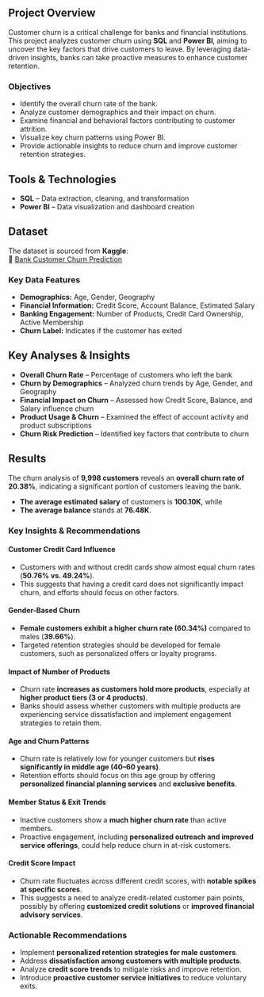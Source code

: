 ## Project Overview  
Customer churn is a critical challenge for banks and financial institutions. This project analyzes customer churn using **SQL** and **Power BI**, aiming to uncover the key factors that drive customers to leave. By leveraging data-driven insights, banks can take proactive measures to enhance customer retention.  

### Objectives  
* Identify the overall churn rate of the bank.  
* Analyze customer demographics and their impact on churn.  
* Examine financial and behavioral factors contributing to customer attrition.  
* Visualize key churn patterns using Power BI.  
* Provide actionable insights to reduce churn and improve customer retention strategies.  

## Tools & Technologies  
- **SQL** – Data extraction, cleaning, and transformation  
- **Power BI** – Data visualization and dashboard creation  

## Dataset  
The dataset is sourced from **Kaggle**:  
🔗 [Bank Customer Churn Prediction](https://www.kaggle.com/datasets/shubhammeshram579/bank-customer-churn-prediction)  

### Key Data Features  
- **Demographics:** Age, Gender, Geography  
- **Financial Information:** Credit Score, Account Balance, Estimated Salary  
- **Banking Engagement:** Number of Products, Credit Card Ownership, Active Membership  
- **Churn Label:** Indicates if the customer has exited

## Key Analyses & Insights  
* **Overall Churn Rate** – Percentage of customers who left the bank  
* **Churn by Demographics** – Analyzed churn trends by Age, Gender, and Geography  
* **Financial Impact on Churn** – Assessed how Credit Score, Balance, and Salary influence churn  
* **Product Usage & Churn** – Examined the effect of account activity and product subscriptions  
* **Churn Risk Prediction** – Identified key factors that contribute to churn  

## Results  

The churn analysis of **9,998 customers** reveals an **overall churn rate of 20.38%**, indicating a significant portion of customers leaving the bank.  
- **The average estimated salary** of customers is **100.10K**, while  
- **The average balance** stands at **76.48K**.  

### Key Insights & Recommendations  

#### Customer Credit Card Influence  
- Customers with and without credit cards show almost equal churn rates (**50.76% vs. 49.24%**).  
- This suggests that having a credit card does not significantly impact churn, and efforts should focus on other factors.  

#### Gender-Based Churn  
- **Female customers exhibit a higher churn rate (60.34%)** compared to males (**39.66%**).  
- Targeted retention strategies should be developed for female customers, such as personalized offers or loyalty programs.  

#### Impact of Number of Products  
- Churn rate **increases as customers hold more products**, especially at **higher product tiers (3 or 4 products)**.  
- Banks should assess whether customers with multiple products are experiencing service dissatisfaction and implement engagement strategies to retain them.  

#### Age and Churn Patterns  
- Churn rate is relatively low for younger customers but **rises significantly in middle age (40–60 years)**.  
- Retention efforts should focus on this age group by offering **personalized financial planning services** and **exclusive benefits**.  

#### Member Status & Exit Trends  
- Inactive customers show a **much higher churn rate** than active members.  
- Proactive engagement, including **personalized outreach and improved service offerings**, could help reduce churn in at-risk customers.  

#### Credit Score Impact  
- Churn rate fluctuates across different credit scores, with **notable spikes at specific scores**.  
- This suggests a need to analyze credit-related customer pain points, possibly by offering **customized credit solutions** or **improved financial advisory services**.  

###  Actionable Recommendations  
* Implement **personalized retention strategies for male customers**.  
* Address **dissatisfaction among customers with multiple products**.  
* Analyze **credit score trends** to mitigate risks and improve retention.  
* Introduce **proactive customer service initiatives** to reduce voluntary exits.  
